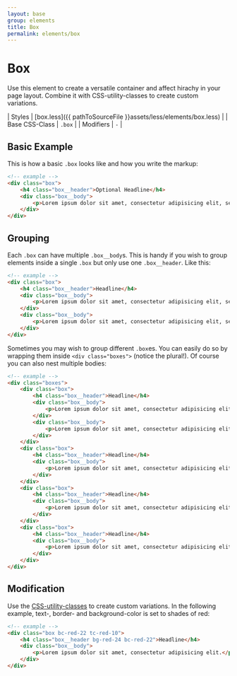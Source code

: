 ```yaml
---
layout: base
group: elements
title: Box
permalink: elements/box
---
```


# Box
Use this element to create a versatile container and affect hirachy in your page layout. Combine it with CSS-utility-classes to create custom variations.

| Styles         | [box.less]({{ pathToSourceFile }}assets/less/elements/box.less) |
| Base CSS-Class | `.box`                                                          |
| Modifiers      | `-`                                                             |

## Basic Example
This is how a basic `.box` looks like and how you write the markup:

```html
<!-- example -->
<div class="box">
    <h4 class="box__header">Optional Headline</h4>
    <div class="box__body">
        <p>Lorem ipsum dolor sit amet, consectetur adipisicing elit, sed do eiusmod tempor incididunt ut labore et dolore magna aliqua. Ut enim ad minim veniam, quis nostrud exercitation ullamco laboris nisi ut aliquip ex ea commodo consequat. Duis aute irure dolor in reprehenderit in voluptate velit esse cillum dolore eu fugiat nulla pariatur. Excepteur sint occaecat cupidatat non proident, sunt in culpa qui officia deserunt mollit anim id est laborum.</p>
    </div>
</div>
```

## Grouping
Each `.box` can have multiple `.box__body`s. This is handy if you wish to group elements inside a single `.box` but only use one `.box__header`. Like this:

```html
<!-- example -->
<div class="box">
    <h4 class="box__header">Headline</h4>
    <div class="box__body">
        <p>Lorem ipsum dolor sit amet, consectetur adipisicing elit, sed do eiusmod tempor incididunt ut labore et dolore magna aliqua. Ut enim ad minim veniam, quis nostrud exercitation ullamco laboris nisi ut aliquip ex ea commodo consequat.</p>
    </div>
    <div class="box__body">
        <p>Lorem ipsum dolor sit amet, consectetur adipisicing elit, sed do eiusmod tempor incididunt ut labore et dolore magna aliqua. Ut enim ad minim veniam, quis nostrud exercitation ullamco laboris nisi ut aliquip ex ea commodo consequat.</p>
    </div>
</div>
```

Sometimes you may wish to group different `.box`es. You can easily do so by wrapping them inside `<div class="boxes">` (notice the plural!). Of course you can also nest multiple bodies:

```html
<!-- example -->
<div class="boxes">
    <div class="box">
        <h4 class="box__header">Headline</h4>
        <div class="box__body">
            <p>Lorem ipsum dolor sit amet, consectetur adipisicing elit.</p>
        </div>
        <div class="box__body">
            <p>Lorem ipsum dolor sit amet, consectetur adipisicing elit.</p>
        </div>
    </div>
    <div class="box">
        <h4 class="box__header">Headline</h4>
        <div class="box__body">
            <p>Lorem ipsum dolor sit amet, consectetur adipisicing elit.</p>
        </div>
    </div>
    <div class="box">
        <h4 class="box__header">Headline</h4>
        <div class="box__body">
            <p>Lorem ipsum dolor sit amet, consectetur adipisicing elit.</p>
        </div>
    </div>
    <div class="box">
        <h4 class="box__header">Headline</h4>
        <div class="box__body">
            <p>Lorem ipsum dolor sit amet, consectetur adipisicing elit.</p>
        </div>
    </div>
</div>
```

## Modification

Use the [CSS-utility-classes](utilities/) to create custom variations. In the following example, text-, border- and background-color is set to shades of red:

```html
<!-- example -->
<div class="box bc-red-22 tc-red-10">
    <h4 class="box__header bg-red-24 bc-red-22">Headline</h4>
    <div class="box__body">
        <p>Lorem ipsum dolor sit amet, consectetur adipisicing elit.</p>
    </div>
</div>
```